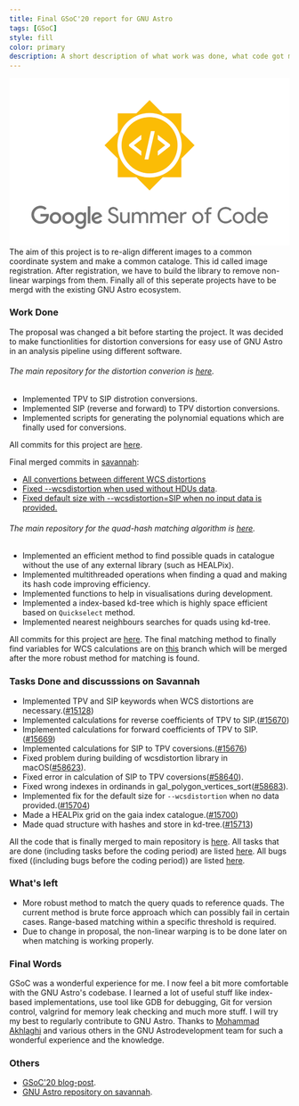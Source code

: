 ```yaml
---
title: Final GSoC'20 report for GNU Astro
tags: [GSoC]
style: fill
color: primary
description: A short description of what work was done, what code got merged, what code didn't get merged, and what's left to do.
---
```


![alt text](../assets/GSoC.png "Google Summer of Code 2020")
The aim of this project is to re-align different images to a common coordinate system and make a common cataloge. This id called image registration. After registration, we have to build the library to remove non-linear warpings from them. Finally all of this seperate projects have to be mergd with the existing GNU Astro ecosystem.

### Work Done

The proposal was changed a bit before starting the project. It was decided to make functionlities for distortion conversions for easy use of GNU Astro in an analysis pipeline using different software.

###### The main repository for the distortion converion is [here](https://gitlab.com/sachinkumarsingh092/gnuastro-test-files).

- Implemented TPV to SIP distrotion conversions.
- Implemented SIP (reverse and forward) to TPV distortion conversions. 
- Implemented scripts for generating the polynomial equations which are finally used for conversions.

All commits for this project are [here](https://gitlab.com/sachinkumarsingh092/gnuastro-test-files/-/commits/master).

Final merged commits in [savannah](http://git.savannah.gnu.org/cgit/gnuastro.git/):

- [All convertions between different WCS distortions](http://git.savannah.gnu.org/cgit/gnuastro.git/commit/?id=7da840d48a1364a339ec48a06d9b6fb2ca5be9ad)
- [Fixed --wcsdistortion when used without HDUs data](http://git.savannah.gnu.org/cgit/gnuastro.git/commit/?id=7dca196b6f7f588482772f3c059866647e812689).
- [Fixed default size with --wcsdistortion=SIP when no input data is provided.](http://git.savannah.gnu.org/cgit/gnuastro.git/commit/?id=808c95dc56baf023928eeab3edf8bc6e3f572de0)

###### The main repository for the quad-hash matching algorithm is [here](https://gitlab.com/sachinkumarsingh092/gnuastro-matching-fits-nohealpix).

- Implemented an efficient method to find possible quads in catalogue without the use of any external library (such as HEALPix).
- Implemented multithreaded operations when finding a quad and making its hash code improving efficiency.
- Implemented functions to help in visualisations during development.
- Implemented a index-based kd-tree which is highly space efficient based on `Quickselect` method.
- Implemented nearest neighbours searches for quads using kd-tree.

All commits for this project are [here](https://gitlab.com/sachinkumarsingh092/gnuastro-matching-fits-nohealpix/-/commits/master).
The final matching method to finally find variables for WCS calculations are on [this](https://gitlab.com/sachinkumarsingh092/gnuastro-matching-fits-nohealpix/-/tree/make-wcs-matrix) branch which will be merged after the more robust method for matching is found.

### Tasks Done and discusssions on Savannah

- Implemented TPV and SIP keywords when WCS distortions are necessary.([#15128](https://savannah.gnu.org/task/index.php?15128))
- Implemented calculations for reverse coefficients of TPV to SIP.([#15670](https://savannah.gnu.org/task/index.php?15670))
- Implemented calculations for forward coefficients of TPV to SIP.([#15669](https://savannah.gnu.org/task/index.php?15669))
- Implemented calculations for SIP to TPV coversions.([#15676](https://savannah.gnu.org/task/index.php?15676))
- Fixed problem during building of wcsdistortion library in macOS([#58623](https://savannah.gnu.org/bugs/index.php?58623)).
- Fixed error in calculation of SIP to TPV coversions([#58640](https://savannah.gnu.org/bugs/index.php?58640)).
- Fixed wrong indexes in ordinands in gal_polygon_vertices_sort([#58683](https://savannah.gnu.org/bugs/index.php?58683)).
- Implemented fix for the default size for `--wcsdistortion` when no data provided.([#15704](https://savannah.gnu.org/task/index.php?15704))
- Made a HEALPix grid on the gaia index catalogue.([#15700](https://savannah.gnu.org/task/index.php?15700))
- Made quad structure with hashes and store in kd-tree.([#15713](https://savannah.gnu.org/task/index.php?15713))

All the code that is finally merged to main repository is [here](http://git.savannah.gnu.org/cgit/gnuastro.git/log/?qt=author&q=Sachin+Kumar+Singh).
All tasks that are done (including tasks before the coding period) are listed [here](https://savannah.gnu.org/task/index.php?go_report=Apply&group=gnuastro&func=browse&set=custom&msort=0&report_id=100&advsrch=0&status_id=0&resolution_id=0&assigned_to=180314&category_id=0&bug_group_id=0&history_search=0&history_field=0&history_event=modified&history_date_dayfd=28&history_date_monthfd=8&history_date_yearfd=2020&chunksz=100&spamscore=5&boxoptionwanted=1#options). All bugs fixed ((including bugs before the coding period)) are listed [here](https://savannah.gnu.org/bugs/index.php?go_report=Apply&group=gnuastro&func=browse&set=custom&msort=0&report_id=100&advsrch=0&status_id=0&resolution_id=0&assigned_to=180314&category_id=0&bug_group_id=0&history_search=0&history_field=0&history_event=modified&history_date_dayfd=29&history_date_monthfd=8&history_date_yearfd=2020&chunksz=50&spamscore=5&boxoptionwanted=1#options).

### What's left

- More robust method to match the query quads to reference quads. The current method is brute force approach which can possibly fail in certain cases. Range-based matching within a specific threshold is required.
- Due to change in proposal, the non-linear warping is to be done later on when matching is working properly.

### Final Words

GSoC was a wonderful experience for me. I now feel a bit more comfortable with the GNU Astro's codebase. I learned a lot of useful stuff like index-based implementations, use tool like GDB for debugging, Git for version control, valgrind for memory leak checking and much more stuff. 
I will try my best to regularly contribute to GNU Astro. Thanks to [Mohammad Akhlaghi](https://akhlaghi.org/) and various others in the GNU Astrodevelopment team for such a wonderful experience and the knowledge.

### Others

- [GSoC'20 blog-post](https://sachinkumarsingh092.github.io/blog/gsoc-post1).
- [GNU Astro repository on savannah](git.savannah.gnu.org/cgit/gnuastro.git/).
